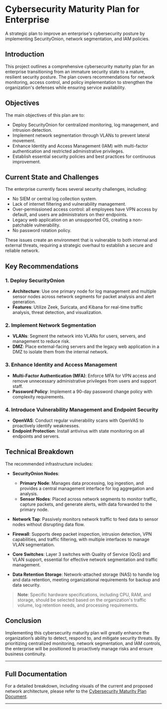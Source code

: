 # Cybersecurity Maturity Plan for Enterprise
A strategic plan to improve an enterprise's cybersecurity posture by implementing SecurityOnion, network segmentation, and IAM policies.

## Introduction
This project outlines a comprehensive cybersecurity maturity plan for an enterprise transitioning from an immature security state to a mature, resilient security posture. The plan covers recommendations for network monitoring, access control, and policy implementation to strengthen the organization's defenses while ensuring service availability.

## Objectives
The main objectives of this plan are to:
- Deploy SecurityOnion for centralized monitoring, log management, and intrusion detection.
- Implement network segmentation through VLANs to prevent lateral movement.
- Enhance Identity and Access Management (IAM) with multi-factor authentication and restricted administrative privileges.
- Establish essential security policies and best practices for continuous improvement.

## Current State and Challenges
The enterprise currently faces several security challenges, including:
- No SIEM or central log collection system.
- Lack of internet filtering and vulnerability management.
- Over-permissioned access control: all employees have VPN access by default, and users are administrators on their endpoints.
- Legacy web application on an unsupported OS, creating a non-patchable vulnerability.
- No password rotation policy.
  
These issues create an environment that is vulnerable to both internal and external threats, requiring a strategic overhaul to establish a secure and reliable network.

## Key Recommendations
### 1. Deploy SecurityOnion
   - **Architecture**: Use one primary node for log management and multiple sensor nodes across network segments for packet analysis and alert generation.
   - **Features**: Utilize Zeek, Suricata, and Kibana for real-time traffic analysis, threat detection, and visualization.

### 2. Implement Network Segmentation
   - **VLANs**: Segment the network into VLANs for users, servers, and management to reduce risk.
   - **DMZ**: Place external-facing servers and the legacy web application in a DMZ to isolate them from the internal network.

### 3. Enhance Identity and Access Management
   - **Multi-Factor Authentication (MFA)**: Enforce MFA for VPN access and remove unnecessary administrative privileges from users and support staff.
   - **Password Policy**: Implement a 90-day password change policy with complexity requirements.

### 4. Introduce Vulnerability Management and Endpoint Security
   - **OpenVAS**: Conduct regular vulnerability scans with OpenVAS to proactively identify weaknesses.
   - **Endpoint Protection**: Install antivirus with state monitoring on all endpoints and servers.

## Technical Breakdown

The recommended infrastructure includes:

- **SecurityOnion Nodes**:
  - **Primary Node**: Manages data processing, log ingestion, and provides a central management interface for log aggregation and analysis.
  - **Sensor Nodes**: Placed across network segments to monitor traffic, capture packets, and generate alerts, with data forwarded to the primary node.

- **Network Tap**: Passively monitors network traffic to feed data to sensor nodes without disrupting data flow.

- **Firewall**: Supports deep packet inspection, intrusion detection, VPN capabilities, and traffic filtering, with multiple interfaces to manage VLAN segmentation.

- **Core Switches**: Layer 3 switches with Quality of Service (QoS) and VLAN support, essential for effective network segmentation and traffic management.

- **Data Retention Storage**: Network-attached storage (NAS) to handle log and data retention, meeting organizational requirements for backup and data security.

> **Note**: Specific hardware specifications, including CPU, RAM, and storage, should be selected based on the organization's traffic volume, log retention needs, and processing requirements.


## Conclusion
Implementing this cybersecurity maturity plan will greatly enhance the organization’s ability to detect, respond to, and mitigate security threats. By prioritizing centralized monitoring, network segmentation, and IAM controls, the enterprise will be positioned to proactively manage risks and ensure business continuity.

---

## Full Documentation
For a detailed breakdown, including visuals of the current and proposed network architecture, please refer to the [Cybersecurity Maturity Plan Document](path/to/document.pdf).

---

